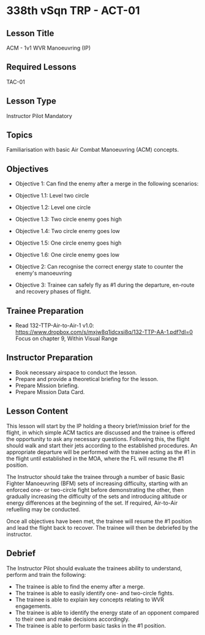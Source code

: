 # 338th vSqn TRP - ACT-01
## Lesson Title
ACM - 1v1 WVR Manoeuvring (IP)


## Required Lessons
TAC-01


## Lesson Type
Instructor Pilot Mandatory


## Topics
Familiarisation with basic Air Combat Manoeuvring (ACM) concepts.


## Objectives
* Objective 1: Can find the enemy after a merge in the following scenarios:
* Objective 1.1: Level two circle
* Objective 1.2: Level one circle
* Objective 1.3: Two circle enemy goes high
* Objective 1.4: Two circle enemy goes low
* Objective 1.5: One circle enemy goes high
* Objective 1.6: One circle enemy goes low

* Objective 2: Can recognise the correct energy state to counter the enemy's manoeuvring
* Objective 3: Trainee can safely fly as #1 during the departure, en-route and recovery phases of flight.

## Trainee Preparation
- Read 132-TTP-Air-to-Air-1 v1.0: https://www.dropbox.com/s/mxjw8q1idcxsi8q/132-TTP-AA-1.pdf?dl=0
Focus on chapter 9, Within Visual Range


## Instructor Preparation
- Book necessary airspace to conduct the lesson.
- Prepare and provide a theoretical briefing for the lesson.
- Prepare Mission briefing.
- Prepare Mission Data Card.


## Lesson Content
This lesson will start by the IP holding a theory brief/mission brief for the flight, in which simple ACM tactics are discussed and the trainee is offered the opportunity to ask any necessary questions. Following this, the flight should walk and start their jets according to the established procedures. An appropriate departure will be performed with the trainee acting as the #1 in the flight until established in the MOA, where the FL will resume the #1 position.

The Instructor should take the trainee through a number of basic Basic Fighter Manoeuvring (BFM) sets of increasing difficulty, starting with an enforced one- or two-circle fight before demonstrating the other, then gradually increasing the difficulty of the sets and introducing altitude or energy differences at the beginning of the set. If required, Air-to-Air refuelling may be conducted.

Once all objectives have been met, the trainee will resume the #1 position and lead the flight back to recover. The trainee will then be debriefed by the instructor.


## Debrief
The Instructor Pilot should evaluate the trainees ability to understand, perform and train the following:
- The trainee is able to find the enemy after a merge.
- The trainee is able to easily identify one- and two-circle fights.
- The trainee is able to explain key concepts relating to WVR engagements.
- The trainee is able to identify the energy state of an opponent compared to their own and make decisions accordingly.
- The trainee is able to perform basic tasks in the #1 position.
